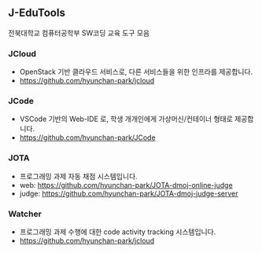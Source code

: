 ## J-EduTools
전북대학교 컴퓨터공학부 SW코딩 교육 도구 모음

### JCloud
- OpenStack 기반 클라우드 서비스로, 다른 서비스들을 위한 인프라를 제공합니다.
- https://github.com/hyunchan-park/jcloud

### JCode
- VSCode 기반의 Web-IDE 로, 학생 개개인에게 가상머신/컨테이너 형태로 제공합니다.
- https://github.com/hyunchan-park/JCode

### JOTA
- 프로그래밍 과제 자동 채점 시스템입니다.
- web: https://github.com/hyunchan-park/JOTA-dmoj-online-judge
- judge: https://github.com/hyunchan-park/JOTA-dmoj-judge-server

### Watcher
- 프로그래밍 과제 수행에 대한 code activity tracking 시스템입니다.
- https://github.com/hyunchan-park/jcloud

